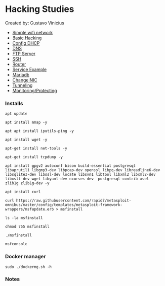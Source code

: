 # Hacking Studies

Created by: Gustavo Vinicius
- [Simple wifi network](./tutorials/wifiNetwork.md)
- [Basic Hacking](./tutorials/BasicHackingSteps.md)
- [Config DHCP](./tutorials/dhcp.md)
- [DNS](./tutorials/dns.md)
- [FTP Server](./tutorials/ftp.md)
- [SSH](./tutorials/ssh.md)
- [Router](./tutorials/router.md)
- [Service Example](./tutorials/service_example.md)
- [Mariadb](./tutorials/sql.md)
- [Change NIC](./changeNic.sh)
- [Tunneling](./tutorials/hacking/tunneling.md)
- [Monitoring/Protecting](./tutorials/monitoring_protecting.md)

### Installs
```
apt update

apt install nmap -y

apt apt install iputils-ping -y

apt install wget -y

apt-get install net-tools -y

apt-get install tcpdump -y

apt install gpgv2 autoconf bison build-essential postgresql libaprutil1 libgmp3-dev libpcap-dev openssl libpq-dev libreadline6-dev libsqlite3-dev libssl-dev locate libsvn1 libtool libxml2 libxml2-dev libxslt-dev wget libyaml-dev ncurses-dev  postgresql-contrib xsel zlib1g zlib1g-dev -y

apt install curl

curl https://raw.githubusercontent.com/rapid7/metasploit-omnibus/master/config/templates/metasploit-framework-wrappers/msfupdate.erb > msfinstall

ls -la msfinstall

chmod 755 msfinstall

./msfinstall

msfconsole 

```

### Docker manager
```
sudo ./dockermg.sh -h
```

### Notes
```

```
